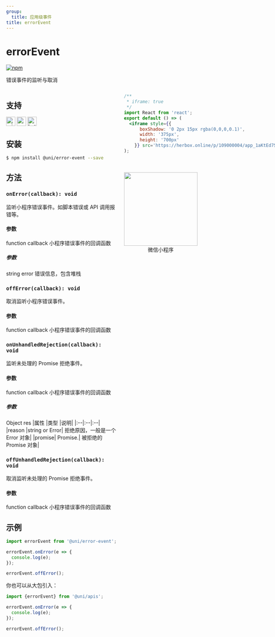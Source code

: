 ```yaml
---
group:
  title: 应用级事件
title: errorEvent
---
```


# errorEvent 
[![npm](https://img.shields.io/npm/v/@uni/error-event.svg)](https://www.npmjs.com/package/@uni/error-event)

错误事件的监听与取消

<div style="display: flex;flex-direction: row;justify-content: space-between;">
<div style="margin-right: 20px;">

## 支持
<img alt="miniApp" src="https://gw.alicdn.com/tfs/TB1bBpmbRCw3KVjSZFuXXcAOpXa-200-200.svg" width="25px" height="25px" title="阿里小程序" /> <img alt="wechatMiniprogram" src="https://img.alicdn.com/tfs/TB1slcYdxv1gK0jSZFFXXb0sXXa-200-200.svg" width="25px" height="25px" title="微信小程序"> <img alt="bytedanceMicroApp" src="https://gw.alicdn.com/tfs/TB1jFtVzO_1gK0jSZFqXXcpaXXa-200-200.svg" width="25px" height="25px" title="字节跳动小程序">

## 安装

```bash
$ npm install @uni/error-event --save
```

## 方法

### `onError(callback): void`

监听小程序错误事件。如脚本错误或 API 调用报错等。

#### 参数
function callback
小程序错误事件的回调函数

##### 参数
string error
错误信息，包含堆栈

### `offError(callback): void`

取消监听小程序错误事件。

#### 参数
function callback
小程序错误事件的回调函数

### `onUnhandledRejection(callback): void`

监听未处理的 Promise 拒绝事件。

#### 参数
function callback
小程序错误事件的回调函数

##### 参数
Object res
|属性	|类型	|说明|
|:--|:--|:--|
|reason	|string or Error|	拒绝原因，一般是一个 Error 对象|
|promise|	Promise.<any>|	被拒绝的 Promise 对象|

### `offUnhandledRejection(callback): void`

取消监听未处理的 Promise 拒绝事件。

#### 参数
function callback
小程序错误事件的回调函数

## 示例

```js
import errorEvent from '@uni/error-event';

errorEvent.onError(e => {
  console.log(e);
});

errorEvent.offError();
```

你也可以从大包引入：

```js
import {errorEvent} from '@uni/apis';

errorEvent.onError(e => {
  console.log(e);
});

errorEvent.offError();
```

</div>
<div>

```jsx | inline
/**
 * iframe: true
 */
import React from 'react';
export default () => (
  <iframe style={{
      boxShadow: '0 2px 15px rgba(0,0,0,0.1)',
      width: '375px',
      height: '700px'
    }} src='https://herbox.online/p/109000004/app_1aKtEd7SK?previewZoom=100&view=preview&defaultPage=pages/error-event/index&topSlider=false'></iframe>
);
```

<div style="display: flex;margin-top: 50px;">
  <div>
    <img src="https://img.alicdn.com/imgextra/i4/O1CN01HrOhz21r6bUKtdIOe_!!6000000005582-0-tps-622-634.jpg" width="200" height="200" />
    <div style="text-align: center;">微信小程序</div>
  </div>
</div>

</div>
</div>